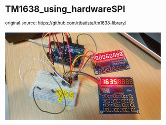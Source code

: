 # TM1638_using_hardwareSPI
original source: https://github.com/rjbatista/tm1638-library/
###
![picture](https://github.com/i2make/TM1638_using_hardwareSPI/blob/main/pic.png)
